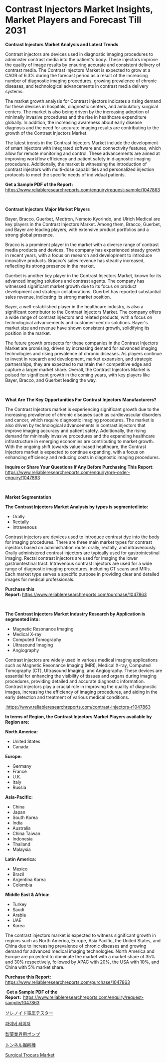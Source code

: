 <p><h1>Contrast Injectors Market Insights, Market Players and Forecast Till 2031</h1></p><p><strong>Contrast Injectors Market Analysis and Latest Trends</strong></p>
<p><p>Contrast injectors are devices used in diagnostic imaging procedures to administer contrast media into the patient's body. These injectors improve the quality of image results by ensuring accurate and consistent delivery of contrast media. The Contrast Injectors Market is expected to grow at a CAGR of 6.3% during the forecast period as a result of the increasing number of diagnostic imaging procedures, growing prevalence of chronic diseases, and technological advancements in contrast media delivery systems.</p><p>The market growth analysis for Contrast Injectors indicates a rising demand for these devices in hospitals, diagnostic centers, and ambulatory surgical centers. The market is also being driven by the increasing adoption of minimally invasive procedures and the rise in healthcare expenditure globally. In addition, the increasing awareness about early disease diagnosis and the need for accurate imaging results are contributing to the growth of the Contrast Injectors Market.</p><p>The latest trends in the Contrast Injectors Market include the development of smart injectors with integrated software and connectivity features, which allow for remote monitoring and control. These advancements are aimed at improving workflow efficiency and patient safety in diagnostic imaging procedures. Additionally, the market is witnessing the introduction of contrast injectors with multi-dose capabilities and personalized injection protocols to meet the specific needs of individual patients.</p></p>
<p><strong>Get a Sample PDF of the Report:&nbsp;</strong> <a href="https://www.reliableresearchreports.com/enquiry/request-sample/1047863">https://www.reliableresearchreports.com/enquiry/request-sample/1047863</a></p>
<p>&nbsp;</p>
<p><strong>Contrast Injectors Major Market Players</strong></p>
<p><p>Bayer, Bracco, Guerbet, Medtron, Nemoto Kyorindo, and Ulrich Medical are key players in the Contrast Injectors Market. Among them, Bracco, Guerbet, and Bayer are leading players, with extensive product portfolios and a strong global presence.</p><p>Bracco is a prominent player in the market with a diverse range of contrast media products and devices. The company has experienced steady growth in recent years, with a focus on research and development to introduce innovative products. Bracco's sales revenue has steadily increased, reflecting its strong presence in the market.</p><p>Guerbet is another key player in the Contrast Injectors Market, known for its advanced imaging solutions and contrast agents. The company has witnessed significant market growth due to its focus on product development and strategic collaborations. Guerbet has reported substantial sales revenue, indicating its strong market position.</p><p>Bayer, a well-established player in the healthcare industry, is also a significant contributor to the Contrast Injectors Market. The company offers a wide range of contrast injectors and related products, with a focus on technological advancements and customer-centric solutions. Bayer's market size and revenue have shown consistent growth, solidifying its position in the market.</p><p>The future growth prospects for these companies in the Contrast Injectors Market are promising, driven by increasing demand for advanced imaging technologies and rising prevalence of chronic diseases. As players continue to invest in research and development, market expansion, and strategic partnerships, they are expected to maintain their competitive edge and capture a larger market share. Overall, the Contrast Injectors Market is poised for significant growth in the coming years, with key players like Bayer, Bracco, and Guerbet leading the way.</p></p>
<p>&nbsp;</p>
<p><strong>What Are The Key Opportunities For Contrast Injectors Manufacturers?</strong></p>
<p><p>The Contrast Injectors market is experiencing significant growth due to the increasing prevalence of chronic diseases such as cardiovascular disorders and cancer, which require diagnostic imaging procedures. The market is also driven by technological advancements in contrast injectors that improve imaging accuracy and patient safety. Additionally, the rising demand for minimally invasive procedures and the expanding healthcare infrastructure in emerging economies are contributing to market growth. With the ongoing shift towards value-based healthcare, the Contrast Injectors market is expected to continue expanding, with a focus on enhancing efficiency and reducing costs in diagnostic imaging procedures.</p></p>
<p><strong>Inquire or Share Your Questions If Any Before Purchasing This Report:</strong> <a href="https://www.reliableresearchreports.com/enquiry/pre-order-enquiry/1047863">https://www.reliableresearchreports.com/enquiry/pre-order-enquiry/1047863</a></p>
<p>&nbsp;</p>
<p><strong>Market Segmentation</strong></p>
<p><strong>The Contrast Injectors Market Analysis by types is segmented into:</strong></p>
<p><ul><li>Orally</li><li>Rectally</li><li>Intravenous</li></ul></p>
<p><p>Contrast injectors are devices used to introduce contrast dye into the body for imaging procedures. There are three main market types for contrast injectors based on administration route: orally, rectally, and intravenously. Orally administered contrast injectors are typically used for gastrointestinal imaging. Rectal contrast injectors are used for imaging the lower gastrointestinal tract. Intravenous contrast injectors are used for a wide range of diagnostic imaging procedures, including CT scans and MRIs. Each market type serves a specific purpose in providing clear and detailed images for medical professionals.</p></p>
<p><strong>Purchase this Report:&nbsp;</strong><a href="https://www.reliableresearchreports.com/purchase/1047863">https://www.reliableresearchreports.com/purchase/1047863</a></p>
<p>&nbsp;</p>
<p><strong>The Contrast Injectors Market Industry Research by Application is segmented into:</strong></p>
<p><ul><li>Magnetic Resonance Imaging</li><li>Medical X-ray</li><li>Computed Tomography</li><li>Ultrasound Imaging</li><li>Angiography</li></ul></p>
<p><p>Contrast injectors are widely used in various medical imaging applications such as Magnetic Resonance Imaging (MRI), Medical X-ray, Computed Tomography (CT), Ultrasound Imaging, and Angiography. These devices are essential for enhancing the visibility of tissues and organs during imaging procedures, providing detailed and accurate diagnostic information. Contrast injectors play a crucial role in improving the quality of diagnostic images, increasing the efficiency of imaging procedures, and aiding in the early detection and treatment of various medical conditions.</p></p>
<p><a href="https://www.reliableresearchreports.com/contrast-injectors-r1047863">&nbsp;https://www.reliableresearchreports.com/contrast-injectors-r1047863</a></p>
<p><strong>In terms of Region, the Contrast Injectors Market Players available by Region are:</strong></p>
<p>
    <p> <strong> North America: </strong>
        <ul>
            <li>United States</li>
            <li>Canada</li>
        </ul>
        </p> 
    <p> <strong> Europe: </strong>
        <ul>
            <li>Germany</li>
            <li>France</li>
            <li>U.K.</li>
            <li>Italy</li>
            <li>Russia</li>
        </ul>
        </p> 
    <p> <strong> Asia-Pacific: </strong>
        <ul>
            <li>China</li>
            <li>Japan</li>
            <li>South Korea</li>
            <li>India</li>
            <li>Australia</li>
            <li>China Taiwan</li>
            <li>Indonesia</li>
            <li>Thailand</li>
            <li>Malaysia</li>
        </ul>
        </p> 
    <p> <strong> Latin America: </strong>
        <ul>
            <li>Mexico</li>
            <li>Brazil</li>
            <li>Argentina Korea</li>
            <li>Colombia</li>
        </ul>
        </p> 
    <p> <strong> Middle East & Africa: </strong>
        <ul>
            <li>Turkey</li>
            <li>Saudi</li>
            <li>Arabia</li>
            <li>UAE</li>
            <li>Korea</li>
        </ul>
    </p>
    </p>
<p><p>The contrast injectors market is expected to witness significant growth in regions such as North America, Europe, Asia Pacific, the United States, and China due to increasing prevalence of chronic diseases and growing demand for advanced medical imaging technologies. North America and Europe are projected to dominate the market with a market share of 35% and 30% respectively, followed by APAC with 20%, the USA with 10%, and China with 5% market share.</p></p>
<p><strong>Purchase this Report: </strong><a href="https://www.reliableresearchreports.com/purchase/1047863">https://www.reliableresearchreports.com/purchase/1047863</a></p>
<p>&nbsp;<strong>Get a Sample PDF of the Report:&nbsp;&nbsp;</strong><a href="https://www.reliableresearchreports.com/enquiry/request-sample/1047863">https://www.reliableresearchreports.com/enquiry/request-sample/1047863</a></p>
<p><strong></strong></p>
<p><p><a href="https://github.com/mohamedbakry57/Market-Research-Report-List-3/blob/main/223055348694.md">ソレノイド電圧テスター</a></p><p><a href="https://medium.com/@constantinvon/%EC%84%AC%EC%9C%A0-%EB%A0%88%EC%9D%B4%EC%A0%80-%EC%8B%9C%EC%9E%A5-%EC%A1%B0%EC%82%AC-%EB%B3%B4%EA%B3%A0%EC%84%9C-%EA%B7%B8-%EC%97%AD%EC%82%AC-%EB%B0%8F-2024%EB%85%84%EB%B6%80%ED%84%B0-2031%EB%85%84%EA%B9%8C%EC%A7%80%EC%9D%98-%EC%98%88%EC%B8%A1-b9caf2eb5830">파이버 레이저</a></p><p><a href="https://medium.com/@rodhoppe07/%E8%A3%BD%E8%96%AC%E6%A5%AD%E7%95%8C%E3%81%AE%E3%83%9D%E3%83%B3%E3%83%97%E5%B8%82%E5%A0%B4%E3%81%AF-%E5%B8%82%E5%A0%B4%E3%82%B7%E3%82%A7%E3%82%A2-%E3%82%B5%E3%82%A4%E3%82%BA-%E3%81%8A%E3%82%88%E3%81%B32031%E5%B9%B4%E3%81%BE%E3%81%A7%E3%81%AE%E4%BA%88%E6%B8%AC%E3%81%AB%E7%84%A6%E7%82%B9%E3%82%92%E5%BD%93%E3%81%A6%E3%81%A6%E3%81%84%E3%81%BE%E3%81%99-24dd335eaea7">製薬業界用ポンプ</a></p><p><a href="https://medium.com/@abdielkilback/%E3%83%88%E3%83%B3%E3%83%8D%E3%83%AB%E6%8E%98%E5%89%8A%E6%A9%9F%E3%81%AE%E5%B8%82%E5%A0%B4%E8%A6%8F%E6%A8%A1-cagr-%E3%83%88%E3%83%AC%E3%83%B3%E3%83%89-2024%E5%B9%B4%E3%81%8B%E3%82%892030%E5%B9%B4-2c3135480024">トンネル掘削機</a></p><p><a href="https://github.com/seekum/Market-Research-Report-List-2/blob/main/surgical-trocars-market.md">Surgical Trocars Market</a></p></p>